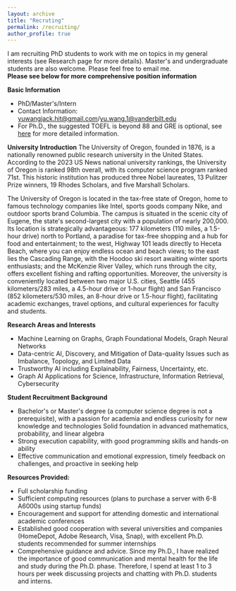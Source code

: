 ```yaml
---
layout: archive
title: "Recruting"
permalink: /recruiting/
author_profile: true
---
```

I am recruiting PhD students to work with me on topics in my general interests (see Research page for more details). Master's and undergraduate students are also welcome. Please feel free to email me.
<br>**Please see below for more comprehensive position information**


**Basic Information**
- PhD/Master's/Intern
- Contact Information: yuwangjack.hit@gmail.com/yu.wang.1@vanderbilt.edu
- For Ph.D., the suggested TOEFL is beyond 88 and GRE is optional, see [here](https://scds.uoregon.edu/cs/graduate-programs/phd) for more detailed information.

**University Introduction**
The University of Oregon, founded in 1876, is a nationally renowned public research university in the United States. According to the 2023 US News national university rankings, the University of Oregon is ranked 98th overall, with its computer science program ranked 71st. This historic institution has produced three Nobel laureates, 13 Pulitzer Prize winners, 19 Rhodes Scholars, and five Marshall Scholars.

The University of Oregon is located in the tax-free state of Oregon, home to famous technology companies like Intel, sports goods company Nike, and outdoor sports brand Columbia. The campus is situated in the scenic city of Eugene, the state's second-largest city with a population of nearly 200,000. Its location is strategically advantageous: 177 kilometers (110 miles, a 1.5-hour drive) north to Portland, a paradise for tax-free shopping and a hub for food and entertainment; to the west, Highway 101 leads directly to Heceta Beach, where you can enjoy endless ocean and beach views; to the east lies the Cascading Range, with the Hoodoo ski resort awaiting winter sports enthusiasts; and the McKenzie River Valley, which runs through the city, offers excellent fishing and rafting opportunities. Moreover, the university is conveniently located between two major U.S. cities, Seattle (455 kilometers/283 miles, a 4.5-hour drive or 1-hour flight) and San Francisco (852 kilometers/530 miles, an 8-hour drive or 1.5-hour flight), facilitating academic exchanges, travel options, and cultural experiences for faculty and students.

**Research Areas and Interests**
- Machine Learning on Graphs, Graph Foundational Models, Graph Neural Networks
- Data-centric AI, Discovery, and Mitigation of Data-quality Issues such as Imbalance, Topology, and Limited Data
- Trustworthy AI including Explainability, Fairness, Uncertainty, etc.
- Graph AI Applications for Science, Infrastructure, Information Retrieval, Cybersecurity

**Student Recruitment Background**
- Bachelor's or Master's degree (a computer science degree is not a prerequisite), with a passion for academia and endless curiosity for new knowledge and technologies
Solid foundation in advanced mathematics, probability, and linear algebra
- Strong execution capability, with good programming skills and hands-on ability
- Effective communication and emotional expression, timely feedback on challenges, and proactive in seeking help

**Resources Provided:**
- Full scholarship funding
- Sufficient computing resources (plans to purchase a server with 6-8 A6000s using startup funds)
- Encouragement and support for attending domestic and international academic conferences
- Established good cooperation with several universities and companies (HomeDepot, Adobe Research, Visa, Snap), with excellent Ph.D. students recommended for summer internships
- Comprehensive guidance and advice. Since my Ph.D., I have realized the importance of good communication and mental health for the life and study during the Ph.D. phase. Therefore, I spend at least 1 to 3 hours per week discussing projects and chatting with Ph.D. students and interns.
